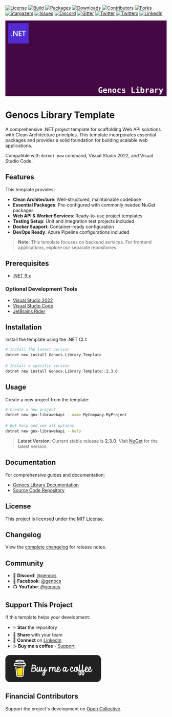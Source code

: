 <!-- PROJECT SHIELDS -->

[![License][license-shield]][license-url]
[![Build][build-shield]][build-url]
[![Packages][package-shield]][package-url]
[![Downloads][downloads-shield]][downloads-url]
[![Contributors][contributors-shield]][contributors-url]
[![Forks][forks-shield]][forks-url]
[![Stargazers][stars-shield]][stars-url]
[![Issues][issues-shield]][issues-url]
[![Discord][discord-shield]][discord-url]
[![Gitter][gitter-shield]][gitter-url]
[![Twitter][twitter-shield]][twitter-url]
[![Twitterx][twitterx-shield]][twitterx-url]
[![LinkedIn][linkedin-shield]][linkedin-url]

[license-shield]: https://img.shields.io/github/license/Genocs/genocs-library-template?color=2da44e&style=flat-square
[license-url]: https://github.com/Genocs/genocs-library-template/blob/main/LICENSE
[build-shield]: https://github.com/Genocs/genocs-library-template/actions/workflows/build_and_test.yml/badge.svg?branch=main
[build-url]: https://github.com/Genocs/genocs-library-template/actions/workflows/build_and_test.yml
[package-shield]: https://img.shields.io/badge/nuget-v.2.3.0-blue?&label=latests&logo=nuget
[package-url]: https://github.com/Genocs/genocs-library-template/actions/workflows/build_and_test.yml
[downloads-shield]: https://img.shields.io/nuget/dt/Genocs.Library.Template.svg?color=2da44e&label=downloads&logo=nuget
[downloads-url]: https://www.nuget.org/packages/Genocs.Library.Template
[contributors-shield]: https://img.shields.io/github/contributors/Genocs/genocs-library-template.svg?style=flat-square
[contributors-url]: https://github.com/Genocs/genocs-library-template/graphs/contributors
[forks-shield]: https://img.shields.io/github/forks/Genocs/genocs-library-template?style=flat-square
[forks-url]: https://github.com/Genocs/genocs-library-template/network/members
[stars-shield]: https://img.shields.io/github/stars/Genocs/genocs-library-template.svg?style=flat-square
[stars-url]: https://img.shields.io/github/stars/Genocs/genocs-library-template?style=flat-square
[issues-shield]: https://img.shields.io/github/issues/Genocs/genocs-library-template?style=flat-square
[issues-url]: https://github.com/Genocs/genocs-library-template/issues
[discord-shield]: https://img.shields.io/discord/1106846706512953385?color=%237289da&label=Discord&logo=discord&logoColor=%237289da&style=flat-square
[discord-url]: https://discord.com/invite/fWwArnkV
[gitter-shield]: https://img.shields.io/badge/chat-on%20gitter-blue.svg
[gitter-url]: https://gitter.im/genocs/
[twitter-shield]: https://img.shields.io/twitter/follow/genocs?color=1DA1F2&label=Twitter&logo=Twitter&style=flat-square
[twitter-url]: https://twitter.com/genocs
[linkedin-shield]: https://img.shields.io/badge/-LinkedIn-black.svg?style=flat-square&logo=linkedin&colorB=555
[linkedin-url]: https://www.linkedin.com/in/giovanni-emanuele-nocco-b31a5169/
[twitterx-shield]: https://img.shields.io/twitter/url/https/twitter.com/genocs.svg?style=social
[twitterx-url]: https://twitter.com/genocs

[![logo](https://raw.githubusercontent.com/Genocs/genocs-library-template/main/assets/genocs-library-logo.png "Genocs Library Template Logo")](https://github.com/Genocs/genocs-library-template)

# Genocs Library Template

A comprehensive .NET project template for scaffolding Web API solutions with Clean Architecture principles. This template incorporates essential packages and provides a solid foundation for building scalable web applications.

Compatible with `dotnet new` command, Visual Studio 2022, and Visual Studio Code.

## Features

This template provides:

- **Clean Architecture**: Well-structured, maintainable codebase
- **Essential Packages**: Pre-configured with commonly needed NuGet packages
- **Web API & Worker Services**: Ready-to-use project templates
- **Testing Setup**: Unit and integration test projects included
- **Docker Support**: Container-ready configuration
- **DevOps Ready**: Azure Pipeline configurations included

> **Note**: This template focuses on backend services. For frontend applications, explore our separate repositories.

## Prerequisites

- [.NET 9.x](https://dotnet.microsoft.com/download/dotnet/9.0)

### Optional Development Tools

- [Visual Studio 2022](https://visualstudio.microsoft.com/vs/preview/vs2022/)
- [Visual Studio Code](https://code.visualstudio.com/download)
- [JetBrains Rider](https://www.jetbrains.com/rider/)

## Installation

Install the template using the .NET CLI:

```bash
# Install the latest version
dotnet new install Genocs.Library.Template

# Install a specific version
dotnet new install Genocs.Library.Template::2.3.0
```

## Usage

Create a new project from the template:

```bash
# Create a new project
dotnet new gnx-librawebapi --name MyCompany.MyProject

# Get help and see all options
dotnet new gnx-librawebapi --help
```

> **Latest Version**: Current stable release is **2.3.0**. Visit [NuGet](https://www.nuget.org/packages/Genocs.Library.Template/) for the latest version.

## Documentation

For comprehensive guides and documentation:

- [Genocs Library Documentation](https://genocs-blog.netlify.app/library/)
- [Source Code Repository](https://github.com/Genocs/genocs-library-template)

## License

This project is licensed under the [MIT License](LICENSE).

## Changelog

View the [complete changelog](https://github.com/Genocs/genocs-library-template/blob/main/CHANGELOG.md) for release notes.

## Community

- 💬 **Discord**: [@genocs](https://discord.com/invite/fWwArnkV)
- 📘 **Facebook**: [@genocs](https://facebook.com/Genocs)
- 📺 **YouTube**: [@genocs](https://youtube.com/c/genocs)

## Support This Project

If this template helps your development:

- ⭐ **Star** the repository
- 🔄 **Share** with your team
- 💼 **Connect** on [LinkedIn](https://www.linkedin.com/in/giovanni-emanuele-nocco-b31a5169/)
- ☕ **Buy me a coffee** - [Support](https://www.buymeacoffee.com/genocs)

[![Buy me a coffee](https://raw.githubusercontent.com/Genocs/genocs-library-template/main/assets/buy-me-a-coffee.png)](https://www.buymeacoffee.com/genocs)

## Financial Contributors

Support the project's development on [Open Collective](https://opencollective.com/genocs).
